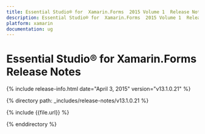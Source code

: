 ```yaml
---
title: Essential Studio® for  Xamarin.Forms  2015 Volume 1  Release Notes  
description: Essential Studio® for  Xamarin.Forms  2015 Volume 1  Release Notes  
platform: xamarin
documentation: ug
---
```


# Essential Studio® for  Xamarin.Forms  Release Notes  

{% include release-info.html date="April 3, 2015"  version="v13.1.0.21" %} 


{% directory path: _includes/release-notes/v13.1.0.21 %}

{% include {{file.url}} %}

{% enddirectory %}